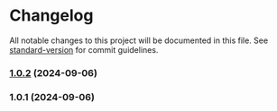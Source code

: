 # Changelog

All notable changes to this project will be documented in this file. See [standard-version](https://github.com/conventional-changelog/standard-version) for commit guidelines.

### [1.0.2](https://github.com/KostinKD/hide-secret-plugin-ts/compare/v1.0.1...v1.0.2) (2024-09-06)

### 1.0.1 (2024-09-06)
